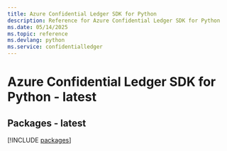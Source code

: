 ```yaml
---
title: Azure Confidential Ledger SDK for Python
description: Reference for Azure Confidential Ledger SDK for Python
ms.date: 05/14/2025
ms.topic: reference
ms.devlang: python
ms.service: confidentialledger
---
```

# Azure Confidential Ledger SDK for Python - latest
## Packages - latest
[!INCLUDE [packages](confidential-ledger-index.md)]